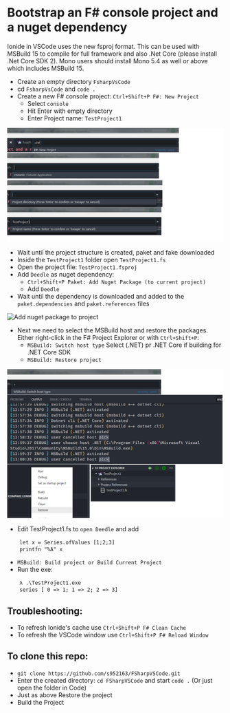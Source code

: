 # Bootstrap an F# console project and a nuget dependency

Ionide in VSCode uses the new fsproj format. This can be used with MSBuild 15 to compile for full framework and also .Net Core (please install .Net Core SDK 2). Mono users should install Mono 5.4 as well or above which includes MSBuild 15.

* Create an empty directory `FsharpVsCode`  
* cd `FsharpVsCode` and  `code .`   
* Create a new F# console project: `Ctrl+Shift+P F#: New Project`
    * Select `console`
    * Hit Enter with empty directory
    * Enter Project name: `TestProject1`

![Create a new F# console Project](./images/Image1.png)

* Wait until the project structure is created, paket and fake downloaded
* Inside the `TestProject1` folder open `TestProject1.fs`
* Open the project file: `TestProject1.fsproj`
* Add `Deedle` as nuget dependency:
    * `Ctrl+Shift+P Paket: Add Nuget Package (to current project)`
    * Add `Deedle`  
* Wait until the dependency is downloaded and added to the `paket.dependencies` and `paket.references` files  

![Add nuget package to project](.images/Image2.png)   

* Next we need to select the MSBuild host and restore the packages. Either right-click in the F# Project Explorer or with `Ctrl+Shift+P`:
    * `MSBuild: Switch host type` Select (.NET) pr .NET Core if building for .NET Core SDK
    * `MSBuild: Restore project`

![Restore the packages](./images/Image3.png)

* Edit TestProject1.fs to `open Deedle`  and add 
```
    let x = Series.ofValues [1;2;3] 
    printfn "%A" x
```
* `MSBuild: Build project or Build Current Project`   
* Run the exe:   
```
    λ .\TestProject1.exe
    series [ 0 => 1; 1 => 2; 2 => 3]
```


## Troubleshooting:  
* To refresh Ionide's cache use `Ctrl+Shift+P F# Clean Cache` 
* To refresh the VSCode window use `Ctrl+Shift+P F# Reload Window` 

## To clone this repo:
* `git clone https://github.com/s952163/FSharpVSCode.git`
* Enter the created directory: `cd FSharpVSCode` and start `code .` (Or just open the folder in Code)
* Just as above Restore the project
* Build the Project